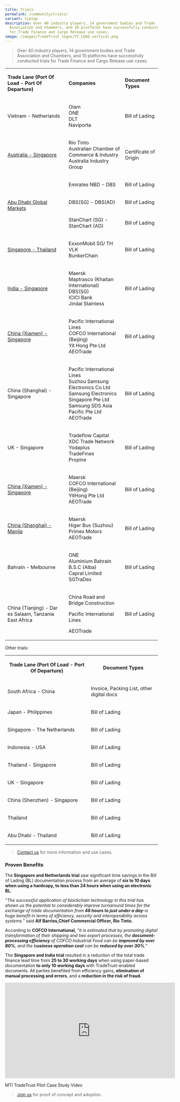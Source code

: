 ```yaml
---
title: Trials
permalink: /community/trials/
variant: tiptap
description: Over 40 industry players, 14 government bodies and Trade
  Association and Chambers, and 10 platforms have successfully conducted trials
  for Trade Finance and Cargo Release use cases.
image: /images/TradeTrust logos/TT_LOGO_vertical.png
---
```

<p></p>
<blockquote>
<p>Over 40 industry players, 14 government bodies and Trade Association and
Chambers, and 10 platforms have successfully conducted trials for Trade
Finance and Cargo Release use cases.</p>
</blockquote>
<table style="minWidth: 75px">
<colgroup>
<col>
<col>
<col>
</colgroup>
<tbody>
<tr>
<td rowspan="1" colspan="1">
<p><strong>Trade Lane (Port Of Load - Port Of Departure)</strong>
</p>
</td>
<td rowspan="1" colspan="1">
<p><strong>Companies</strong>
</p>
</td>
<td rowspan="1" colspan="1">
<p><strong>Document Types</strong>
</p>
</td>
</tr>
<tr>
<td rowspan="1" colspan="1">
<p>Vietnam - Netherlands</p>
</td>
<td rowspan="1" colspan="1">
<p>Olam
<br>ONE
<br>DLT
<br>Naviporta</p>
</td>
<td rowspan="1" colspan="1">
<p>Bill of Lading</p>
</td>
</tr>
<tr>
<td rowspan="1" colspan="1">
<p><a href="/press-release-australia-singapore-blockchain-trial-shows-costs-reduction-potential/" rel="noopener nofollow" target="_blank">Australia - Singapore</a>
</p>
</td>
<td rowspan="1" colspan="1">
<p>Rio Tinto
<br>Australian Chamber of Commerce &amp; Industry
<br>Australia Industry Group</p>
</td>
<td rowspan="1" colspan="1">
<p>Certificate of Origin</p>
</td>
</tr>
<tr>
<td rowspan="3" colspan="1">
<p><a href="/press-release-world-s-first-digital-trade-financing-pilot-between-mletr-harmonised-jurisdictions/" rel="noopener nofollow" target="_blank">Abu Dhabi Global Markets</a>
</p>
</td>
<td rowspan="1" colspan="1">
<p>Emirates NBD - DBS</p>
</td>
<td rowspan="1" colspan="1">
<p>Bill of Lading</p>
</td>
</tr>
<tr>
<td rowspan="1" colspan="1">
<p>DBS(SG) - DBS(AD)</p>
</td>
<td rowspan="1" colspan="1">
<p>Bill of Lading</p>
</td>
</tr>
<tr>
<td rowspan="1" colspan="1">
<p>StanChart (SG) - StanChart (AD)</p>
</td>
<td rowspan="1" colspan="1">
<p>Bill of Lading</p>
</td>
</tr>
<tr>
<td rowspan="1" colspan="1">
<p><a href="/press-release-world-1st-live-electronic-transferable-record-cross-border-trade-through-tradetrust/" rel="noopener nofollow" target="_blank">Singapore - Thailand</a>
</p>
</td>
<td rowspan="1" colspan="1">
<p>ExxonMobil SG/ TH
<br>VLK
<br>BunkerChain</p>
</td>
<td rowspan="1" colspan="1">
<p>Bill of Lading</p>
</td>
</tr>
<tr>
<td rowspan="1" colspan="1">
<p><a href="/press-release-singapore-india-kick-off-interoperable-ebills-of-lading-for-trade-finance/" rel="noopener nofollow" target="_blank">India - Singapore</a>
</p>
</td>
<td rowspan="1" colspan="1">
<p>Maersk
<br>Maptrasco (Khaitan International)
<br>DBS(SG)
<br>ICICI Bank
<br>Jindal Stainless</p>
</td>
<td rowspan="1" colspan="1">
<p>Bill of Lading</p>
</td>
</tr>
<tr>
<td rowspan="1" colspan="1">
<p><a href="/press-release-first-paperless-live-trade-singapore-china/" rel="noopener nofollow" target="_blank">China (Xiamen) -Singapore</a>
</p>
</td>
<td rowspan="1" colspan="1">
<p>Pacific International Lines
<br>COFCO International (Beijing)
<br>Yit Hong Pte Ltd
<br>AEOTrade</p>
</td>
<td rowspan="1" colspan="1">
<p>Bill of Lading</p>
</td>
</tr>
<tr>
<td rowspan="1" colspan="1">
<p>China (Shanghai) - Singapore</p>
</td>
<td rowspan="1" colspan="1">
<p>Pacific International Lines
<br>Suzhou Samsung Electronics Co Ltd
<br>Samsung Electronics Singapore Pte Ltd
<br>Samsung SDS Asia Pacific Pte Ltd
<br>AEOTrade</p>
</td>
<td rowspan="1" colspan="1">
<p>Bill of Lading</p>
</td>
</tr>
<tr>
<td rowspan="1" colspan="1">
<p>UK - Singapore</p>
</td>
<td rowspan="1" colspan="1">
<p>Tradeflow Capital
<br>XDC Trade Network
<br>Yodaplus
<br>TradeFinex
<br>Propine</p>
</td>
<td rowspan="1" colspan="1">
<p>Bill of Lading</p>
</td>
</tr>
<tr>
<td rowspan="1" colspan="1">
<p><a href="/the-beijing-two-zone-office-imda-cofco-and-yit-hong-concluded-another-trade-digitalization-pilot/" rel="noopener nofollow" target="_blank">China (Xiamen) - Singapore</a>
</p>
</td>
<td rowspan="1" colspan="1">
<p>Maersk
<br>COFCO International (Beijing)
<br>YitHong Pte Ltd
<br>AEOTrade</p>
</td>
<td rowspan="1" colspan="1">
<p>Bill of Lading</p>
</td>
</tr>
<tr>
<td rowspan="1" colspan="1">
<p><a href="/suzhou-industrial-park-electronic-bill-of-lading-system-based-on-tradetrust-framework-launched/" rel="noopener nofollow" target="_blank">China (Shanghai) - Manila</a>
</p>
</td>
<td rowspan="1" colspan="1">
<p>Maersk
<br>Higer Bus (Suzhou)
<br>Primex Motors
<br>AEOTrade</p>
</td>
<td rowspan="1" colspan="1">
<p>Bill of Lading</p>
</td>
</tr>
<tr>
<td rowspan="1" colspan="1">
<p>Bahrain - Melbourne&nbsp;</p>
</td>
<td rowspan="1" colspan="1">
<p>ONE
<br>Aluminium Bahrain B.S.C (Alba)
<br>Capral Limited
<br>SGTraDex</p>
</td>
<td rowspan="1" colspan="1">
<p>Bill of Lading</p>
</td>
</tr>
<tr>
<td rowspan="1" colspan="1">
<p>China (Tianjing) - Dar es Salaam, Tanzania East Africa</p>
</td>
<td rowspan="1" colspan="1">
<p>China Road and Bridge Construction</p>
<p>Pacific International Lines</p>
<p>AEOTrade</p>
</td>
<td rowspan="1" colspan="1">
<p>Bill of Lading</p>
</td>
</tr>
</tbody>
</table>
<p></p>
<p>Other trials:</p>
<table style="minWidth: 50px">
<colgroup>
<col>
<col>
</colgroup>
<tbody>
<tr>
<th rowspan="1" colspan="1">
<p><strong>Trade Lane (Port Of Load - Port Of Departure)</strong>
</p>
</th>
<th rowspan="1" colspan="1">
<p><strong>Document Types</strong>
</p>
</th>
</tr>
<tr>
<td rowspan="1" colspan="1">
<p>South Africa - China</p>
</td>
<td rowspan="1" colspan="1">
<p>Invoice, Packing List, other digital docs</p>
</td>
</tr>
<tr>
<td rowspan="1" colspan="1">
<p>Japan - Philippines</p>
</td>
<td rowspan="1" colspan="1">
<p>Bill of Lading</p>
</td>
</tr>
<tr>
<td rowspan="1" colspan="1">
<p>Singapore - The Netherlands</p>
</td>
<td rowspan="1" colspan="1">
<p>Bill of Lading</p>
</td>
</tr>
<tr>
<td rowspan="1" colspan="1">
<p>Indonesia - USA</p>
</td>
<td rowspan="1" colspan="1">
<p>Bill of Lading</p>
</td>
</tr>
<tr>
<td rowspan="1" colspan="1">
<p>Thailand - Singapore</p>
</td>
<td rowspan="1" colspan="1">
<p>Bill of Lading</p>
</td>
</tr>
<tr>
<td rowspan="1" colspan="1">
<p>UK - Singapore</p>
</td>
<td rowspan="1" colspan="1">
<p>Bill of Lading</p>
</td>
</tr>
<tr>
<td rowspan="1" colspan="1">
<p>China (Shenzhen) - Singapore</p>
</td>
<td rowspan="1" colspan="1">
<p>Bill of Lading</p>
</td>
</tr>
<tr>
<td rowspan="1" colspan="1">
<p>Thailand</p>
</td>
<td rowspan="1" colspan="1">
<p>Bill of Lading</p>
</td>
</tr>
<tr>
<td rowspan="1" colspan="1">
<p>Abu Dhabi - Thailand</p>
</td>
<td rowspan="1" colspan="1">
<p>Bill of Lading</p>
</td>
</tr>
</tbody>
</table>
<p></p>
<blockquote>
<p><a href="https://form.gov.sg/635f32c5001b2d0011fff09b" rel="noopener noreferrer nofollow" target="_blank">Contact us</a> for
more information and use cases.</p>
</blockquote>
<h3>Proven Benefits</h3>
<p>The<strong> Singapore and Netherlands trial</strong> saw significant time
savings in the Bill of Lading (BL) documentation process from an average
of <strong>six to 10 days when using a hardcopy, to less than 24 hours when using an electronic BL</strong>.</p>
<p><em>“The successful application of blockchain technology in this trial has shown us the potential to considerably improve turnaround times for the exchange of trade documentation from</em><strong><em> 48 hours to just under a day</em></strong><em>–a huge benefit in terms of efficiency, security and interoperability across systems.”</em> said <strong>Alf Barrios,Chief Commercial Officer, Rio Tinto.</strong>
</p>
<p>According to <strong>COFCO International,</strong> "<em>it is estimated that by promoting digital transformation of their shipping and two export processes, the </em><strong><em>document-processing efficiency </em></strong><em>of COFCO Industrial Food can be </em><strong><em>improved by over 80%</em></strong><em>, and the b</em><strong><em>usiness operation cost</em></strong><em> can be </em><strong><em>reduced by over 30%</em></strong><em>.</em>"</p>
<p></p>
<p>The <strong>Singapore and India trial </strong>resulted in a reduction
of the total trade finance lead time from <strong>25 to 30 working days</strong> when
using paper-based documentation <strong>to only 10 working days </strong>with
TradeTrust-enabled documents. All parties benefited from efficiency gains, <strong>elimination of manual processing and errors</strong>,
and a<strong> reduction in the risk of fraud.</strong>
</p>
<div class="iframe-wrapper">
<iframe height="315" width="560" allowfullscreen="true" frameborder="0" src="https://www.youtube.com/embed/vbZMPAnQRhM?si=oyb_M6l0UWtEI42j?enablejsapi=1"></iframe>
</div>
<p>MTI TradeTrust Pilot Case Study Video</p>
<p></p>
<blockquote>
<p><a href="https://form.gov.sg/635f32c5001b2d0011fff09b" rel="noopener noreferrer nofollow" target="_blank">Join us</a> for
proof of concept and adoption.</p>
</blockquote>
<p></p>
<p></p>
<p></p>
<p></p>
<p></p>
<p></p>